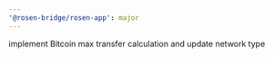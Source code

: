 ```yaml
---
'@rosen-bridge/rosen-app': major
---
```


implement Bitcoin max transfer calculation and update network type
